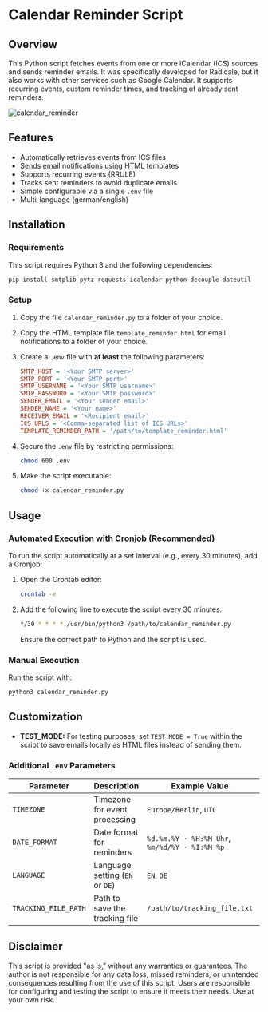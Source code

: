 # Calendar Reminder Script

## Overview
This Python script fetches events from one or more iCalendar (ICS) sources and sends reminder emails. 
It was specifically developed for Radicale, but it also works with other services such as Google Calendar.
It supports recurring events, custom reminder times, and tracking of already sent reminders.

![calendar_reminder](https://github.com/user-attachments/assets/d3d284b1-4328-475a-b211-7a942eea8d12)

## Features
- Automatically retrieves events from ICS files
- Sends email notifications using HTML templates
- Supports recurring events (RRULE)
- Tracks sent reminders to avoid duplicate emails
- Simple configurable via a single `.env` file
- Multi-language (german/english)

## Installation
### Requirements
This script requires Python 3 and the following dependencies:

```bash
pip install smtplib pytz requests icalendar python-decouple dateutil
```

### Setup
1. Copy the file `calendar_reminder.py` to a folder of your choice.
2. Copy the HTML template file `template_reminder.html` for email notifications to a folder of your choice.
3. Create a `.env` file with __at least__ the following parameters:
   
   ```ini
   SMTP_HOST = '<Your SMTP server>'
   SMTP_PORT = '<Your SMTP port>'
   SMTP_USERNAME = '<Your SMTP username>'
   SMTP_PASSWORD = '<Your SMTP password>'
   SENDER_EMAIL = '<Your sender email>'
   SENDER_NAME = '<Your name>'
   RECEIVER_EMAIL = '<Recipient email>'
   ICS_URLS = '<Comma-separated list of ICS URLs>'
   TEMPLATE_REMINDER_PATH = '/path/to/template_reminder.html'
   ```
4. Secure the `.env` file by restricting permissions:
   ```bash
   chmod 600 .env
   ```  
5. Make the script executable:
   ```bash
   chmod +x calendar_reminder.py
   ```

## Usage
### Automated Execution with Cronjob (Recommended) 
To run the script automatically at a set interval (e.g., every 30 minutes), add a Cronjob:

1. Open the Crontab editor:
   ```bash
   crontab -e
   ```
2. Add the following line to execute the script every 30 minutes:
   ```bash
   */30 * * * * /usr/bin/python3 /path/to/calendar_reminder.py
   ```
   Ensure the correct path to Python and the script is used.

### Manual Execution
Run the script with:
```bash
python3 calendar_reminder.py
```

## Customization
- **TEST_MODE:** For testing purposes, set `TEST_MODE = True` within the script to save emails locally as HTML files instead of sending them.

### Additional `.env` Parameters
| Parameter               | Description                          | Example Value             | Default Value           |
|-------------------------|--------------------------------------|---------------------------|-------------------------|
| `TIMEZONE`             | Timezone for event processing       | `Europe/Berlin`, `UTC`           | `Europe/Berlin`                   |
| `DATE_FORMAT`          | Date format for reminders           | `%d.%m.%Y ⋅ %H:%M Uhr`, `%m/%d/%Y ⋅ %I:%M %p`    | `%d.%m.%Y ⋅ %H:%M Uhr`     |
| `LANGUAGE`            | Language setting (`EN` or `DE`)     | `EN`, `DE`                       | `EN`                    |
| `TRACKING_FILE_PATH`   | Path to save the tracking file           | `/path/to/tracking_file.txt`       | `tracking_file.txt`     |

## Disclaimer
This script is provided "as is," without any warranties or guarantees. The author is not responsible for any data loss, missed reminders, or unintended consequences resulting from the use of this script. Users are responsible for configuring and testing the script to ensure it meets their needs. Use at your own risk.
